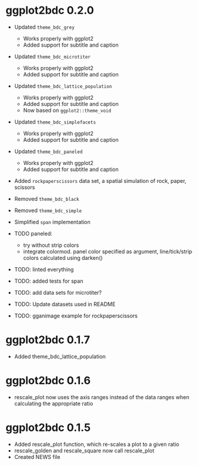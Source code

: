 # ggplot2bdc 0.2.0

* Updated `theme_bdc_grey`
    * Works properly with ggplot2
    * Added support for subtitle and caption
* Updated `theme_bdc_microtiter`
    * Works properly with ggplot2
    * Added support for subtitle and caption
* Updated `theme_bdc_lattice_population`
    * Works properly with ggplot2
    * Added support for subtitle and caption
    * Now based on `ggplot2::theme_void`
* Updated `theme_bdc_simplefacets`
    * Works properly with ggplot2
    * Added support for subtitle and caption
* Updated `theme_bdc_paneled`
    * Works properly with ggplot2
    * Added support for subtitle and caption
* Added `rockpaperscissors` data set, a spatial simulation of rock, paper, scissors
* Removed `theme_bdc_black`
* Removed `theme_bdc_simple`
* Simplified `span` implementation

* TODO paneled:
    * try without strip colors
    * integrate colormod. panel color specified as argument, line/tick/strip colors calculated using darken()

* TODO: linted everything
* TODO: added tests for span
* TODO: add data sets for microtiter?
* TODO: Update datasets used in README
* TODO: gganimage example for rockpaperscissors

# ggplot2bdc 0.1.7

* Added theme_bdc_lattice_population

# ggplot2bdc 0.1.6

* rescale_plot now uses the axis ranges instead of the data ranges when calculating the appropriate ratio


# ggplot2bdc 0.1.5

* Added rescale_plot function, which re-scales a plot to a given ratio
* rescale_golden and rescale_square now call rescale_plot
* Created NEWS file


